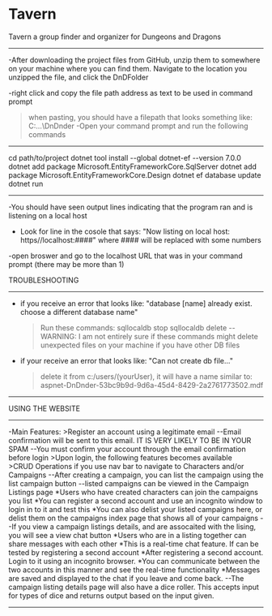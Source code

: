 # Tavern
Tavern a group finder and organizer for Dungeons and Dragons

**********************************************************************************************************************************
-After downloading the project files from GitHub, unzip them to somewhere on your machine where you
 can find them. Navigate to the location you unzipped the file, and click the DnDFolder

-right click and copy the file path address as text to be used in command prompt
  >when pasting, you should have a filepath that looks something like: C:\...\DnDnder
-Open your command prompt and run the following commands
**********************************************************************************************************************************
cd path/to/project
dotnet tool install --global dotnet-ef --version 7.0.0
dotnet add package Microsoft.EntityFrameworkCore.SqlServer
dotnet add package Microsoft.EntityFrameworkCore.Design
dotnet ef database update
dotnet run
**********************************************************************************************************************************
-You should have seen output lines indicating that the program
  ran and is listening on a local host

- Look for line in the cosole that says: 
  "Now listing on local host: https//localhost:####"
  where #### will be replaced with some numbers

-open broswer and go to the localhost URL that was in your command prompt (there may be more than 1)

TROUBLESHOOTING
**********************************************************************************************************************************
- if you receive an error that looks like:
  "database [name] already exist. choose a different database name"
  > Run these commands: 
    sqllocaldb stop
    sqllocaldb delete
    --WARNING: I am not entirely sure if these commands might delete
      unexpected files on your machine if you have other DB files

- if your receive an error that looks like:
  "Can not create db file..."
    > delete it from c:/users/(yourUser), it will have a name similar to:
      aspnet-DnDnder-53bc9b9d-9d6a-45d4-8429-2a2761773502.mdf
**********************************************************************************************************************************
USING THE WEBSITE
**********************************************************************************************************************************
-Main Features:
     >Register an account using a legitimate email
       --Email confirmation will be sent to this email. IT IS VERY LIKELY TO BE IN YOUR SPAM
       --You must confirm your account through the email confirmation before login
     >Upon login, the following features becomes available	
     >CRUD Operations if you use nav bar to navigate to Characters and/or Campaigns
       --After creating a campaign, you can list the campaign using the list campaign button
       --listed campaigns can be viewed in the Campaign Listings page
        	*Users who have created characters can join the campaigns you list
        	*You can register a second account and use an incognito window to login in to it and test this
                *You can also delist your listed campaigns here, or delist them on the campaigns index page 
                  that shows all of your campaigns
       --If you view a campaign listings details, and are assocaited with the lising, you will see a view chat button
       		*Users who are in a listing together can share messages with each other
		*This is a real-time chat feature. If can be tested by registering a second account
		*After registering a second account. Login to it using an incognito browser. 
                *You can communicate between the two accounts in this manner and see the real-time functionality
                *Messages are saved and displayed to the chat if you leave and come back. 
       --The campaign listing details page will also have a dice roller. This accepts input for types of dice
          and returns output based on the input given. 
**********************************************************************************************************************************
